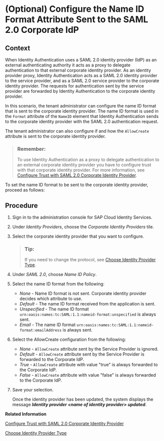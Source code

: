 <!-- loio4fcc0905ea3e442fb33f4cc759399646 -->

# \(Optional\) Configure the Name ID Format Attribute Sent to the SAML 2.0 Corporate IdP



## Context

When Identity Authentication uses a SAML 2.0 identity provider \(IdP\) as an external authenticating authority it acts as a proxy to delegate authentication to that external corporate identity provider. As an identity provider proxy, Identity Authentication acts as a SAML 2.0 identity provider to the service provider, and as a SAML 2.0 service provider to the corporate identity provider. The requests for authentication sent by the service provider are forwarded by Identity Authentication to the corporate identity provider.

In this scenario, the tenant administrator can configure the name ID format that is sent to the corporate identity provider. The name ID format is used in the `Format` attribute of the `NameID` element that Identity Authentication sends to the corporate identity provider with the SAML 2.0 authentication request.

The tenant administrator can also configure if and how the `AllowCreate` attribute is sent to the corporate identity provider.

> ### Remember:  
> To use Identity Authentication as a proxy to delegate authentication to an external corporate identity provider you have to configure trust with that corporate identity provider. For more information, see [Configure Trust with SAML 2.0 Corporate Identity Provider](configure-trust-with-saml-2-0-corporate-identity-provider-33832e5.md).

To set the name ID format to be sent to the corporate identity provider, proceed as follows:



## Procedure

1.  Sign in to the administration console for SAP Cloud Identity Services.

2.  Under *Identity Providers*, choose the *Corporate Identity Providers* tile.

3.  Select the corporate identity provider that you want to configure.

    > ### Tip:  
    > If you need to change the protocol, see [Choose Identity Provider Type](choose-identity-provider-type-0838379.md).

4.  Under *SAML 2.0*, choose *Name ID Policy*.

5.  Select the name ID format from the following:

    -   *None* - Name ID format is not sent. Corporate identity provider decides which attribute to use.
    -   *Default* - The name ID format received from the application is sent.
    -   *Unspecified* - The name ID format `urn:oasis:names:tc:SAML:1.1:nameid-format:unspecified` is always sent.
    -   *Email* - The name ID format `urn:oasis:names:tc:SAML:1.1:nameid-format:emailAddress` is always sent.

6.  Select the AllowCreate configuration from the following:

    -   *None* - `AllowCreate` attribute sent by the Service Provider is ignored.
    -   *Default* - `AllowCreate` attribute sent by the Service Provider is forwarded to the Corporate IdP.
    -   *True* - `AllowCreate` attribute with value "true" is always forwarded to the Corporate IdP.
    -   *False* - `AllowCreate` attribute with value "false" is always forwarded to the Corporate IdP.

7.  Save your selection.

    Once the identity provider has been updated, the system displays the message ***Identity provider <name of identity provider\> updated***.


**Related Information**  


[Configure Trust with SAML 2.0 Corporate Identity Provider](configure-trust-with-saml-2-0-corporate-identity-provider-33832e5.md "This document is intended to help you configure trust with a SAML 2.0 corporate identity provider. In this scenario Identity Authentication acts as a proxy to delegate the authentication to the SAML 2.0 corporate identity provider.")

[Choose Identity Provider Type](choose-identity-provider-type-0838379.md "This topic shows you how to choose a type for the corporate identity provider.")

